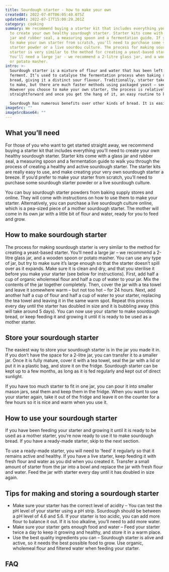 ```yaml
---
title: Sourdough starter - how to make your own
createdAt: 2022-07-07T06:05:40.075Z
updatedAt: 2022-07-17T15:00:29.201Z
category: cooking
summary: We recommend buying a starter kit that includes everything you’ll need
  to create your own healthy sourdough starter. Starter kits come with a glass
  jar and rubber seal, a measuring spoon and a fermentation guide. If you prefer
  to make your own starter from scratch, you'll need to purchase some sourdoug
  starter powder or a live sourdou culture. The process for making sour dough
  starter is very similar to the method for creating a yeast-based starter.
  You'll need a large jar - we recommend a 2-litre glass jar, and a wooden spoon
  or potato masher.
intro: >-
  Sourdough starter is a mixture of flour and water that has been left to
  ferment. It’s used to catalyse the fermentation process when baking sourdough
  bread, giving it a distinct sour flavour. Traditionally, starter takes weeks
  to make, but there are much faster methods using packaged yeast – see below.
  However you choose to make your own starter, the process is relatively
  straightforward and once you get the hang of it, an easy routine to keep up. 

  Sourdough has numerous benefits over other kinds of bread. It is easier for your body to digest than white bread because it doesn’t have any gluten in it (gluten can be challenging for people with a sensitivity or intolerance). Sourdough doesn’t have any added sugars either; just natural sugars from the fermentation process. It also has more protein than standard breads, which means it keeps you feeling fuller for longer.
imageSrc: ""
imageSrcBase64: ""
---
```


## What you’ll need

For those of you who want to get started straight away, we recommend buying a starter kit that includes everything you’ll need to create your own healthy sourdough starter. Starter kits come with a glass jar and rubber seal, a measuring spoon and a fermentation guide to walk you through the process of creating a healthy and active sourdough starter. The starter kits are really easy to use, and make creating your very own sourdough starter a breeze. If you’d prefer to make your starter from scratch, you’ll need to purchase some sourdough starter powder or a live sourdough culture.

You can buy sourdough starter powders from baking supply stores and online. They will come with instructions on how to use them to make your starter. Alternatively, you can purchase a live sourdough culture online, which is a pea-sized piece of a mother sourdough starter. The mother will come in its own jar with a little bit of flour and water, ready for you to feed and grow.

## How to make sourdough starter

The process for making sourdough starter is very similar to the method for creating a yeast-based starter. You’ll need a large jar – we recommend a 2-litre glass jar, and a wooden spoon or potato masher. You can use any type of jar, but try to make sure it’s large enough so that the starter doesn’t spill over as it expands. Make sure it is clean and dry, and that you sterilise it before you make your starter (see below for instructions).
First, add half a cup of organic wholemeal flour and half a cup of water to your jar. Mix the contents of the jar together completely. Then, cover the jar with a tea towel and leave it somewhere warm – but not too hot – for 24 hours.
Next, add another half a cup of flour and half a cup of water to your starter, replacing the tea towel and leaving it in the same warm spot.
Repeat this process every day until the starter has doubled in size and it is bubbling away (this will take around 5 days).
You can now use your starter to make sourdough bread, or keep feeding it and growing it until it is ready to be used as a mother starter.

## Store your sourdough starter

The easiest way to store your sourdough starter is in the jar you made it in. If you don’t have the space for a 2-litre jar, you can transfer it to a smaller jar. Once it is fully mature, cover it with a tea towel, seal the jar with a lid or put it in a plastic bag, and store it on the fridge. Sourdough starter can be kept up to a few months, as long as it is fed regularly and kept out of direct sunlight.

If you have too much starter to fit in one jar, you can pour it into smaller mason jars, seal them and keep them in the fridge. When you want to use your starter again, take it out of the fridge and leave it on the counter for a few hours so it is nice and warm when you use it.

## How to use your sourdough starter

If you have been feeding your starter and growing it until it is ready to be used as a mother starter, you’re now ready to use it to make sourdough bread. If you have a ready-made starter, skip to the next section.

To use a ready-made starter, you will need to ‘feed’ it regularly so that it remains active and healthy. If you have a live starter, keep feeding it with fresh flour and water as you did when you created it. Transfer a small amount of starter from the jar into a bowl and replace the jar with fresh flour and water. Feed the jar with starter every day until it has doubled in size again.

## Tips for making and storing a sourdough starter

- Make sure your starter has the correct level of acidity – You can test the pH level of your starter using a pH strip. Sourdough should be between a pH level of 4.6 and 5.6. If your starter is too acidic, you can add more flour to balance it out. If it is too alkaline, you’ll need to add more water.
- Make sure your starter gets enough food and water – Feed your starter twice a day to keep it growing and healthy, and store it in a warm place.
- Use the best quality ingredients you can – Sourdough starter is alive and active, so it needs the best possible food to grow. Use organic, wholemeal flour and filtered water when feeding your starter.

## FAQ
